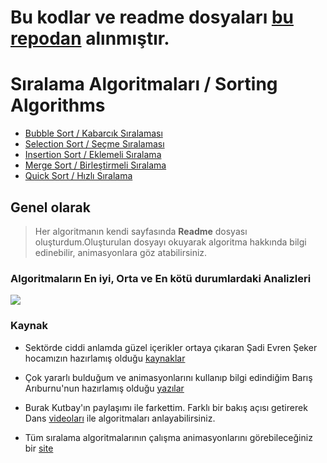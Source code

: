 # Bu kodlar ve readme dosyaları [bu repodan](https://github.com/Genc/Data-Structures/tree/master/6%20-%20Sorting%20Algorithms) alınmıştır.

# Sıralama Algoritmaları / Sorting Algorithms

- [Bubble Sort / Kabarcık Sıralaması]
- [Selection Sort / Seçme Sıralaması]
- [Insertion Sort / Eklemeli Sıralama]
- [Merge Sort / Birleştirmeli Sıralama]
- [Quick Sort / Hızlı Sıralama]

## Genel olarak

> Her algoritmanın kendi sayfasında **Readme** dosyası oluşturdum.Oluşturulan dosyayı okuyarak algoritma hakkında bilgi edinebilir, animasyonlara göz atabilirsiniz.

### Algoritmaların En iyi, Orta ve En kötü durumlardaki Analizleri

[![](http://www.farukgenc.com/Sorting-Animation/Notasyonlar.PNG)](http://www.farukgenc.com/Sorting-Animation/Notasyonlar.PNG)

### Kaynak

- Sektörde ciddi anlamda güzel içerikler ortaya çıkaran Şadi Evren Şeker hocamızın hazırlamış olduğu [kaynaklar]
- Çok yararlı bulduğum ve animasyonlarını kullanıp bilgi edindiğim Barış Arıburnu'nun hazırlamış olduğu [yazılar]
- Burak Kutbay'ın paylaşımı ile farkettim. Farklı bir bakış açısı getirerek Dans [videoları] ile algoritmaları anlayabilirsiniz.
- Tüm sıralama algoritmalarının çalışma animasyonlarını görebileceğiniz bir [site]

  [yazılar]: https://goo.gl/scR4fp
  [videoları]: https://goo.gl/CJEh8z
  [kaynaklar]: https://goo.gl/qrdpdk
  [bubble sort / kabarcık sıralaması]: https://github.com/FarukGenc/Data-Structures/tree/master/6%20-%20Sorting%20Algorithms/1%20-%20Bubble%20Sort
  [selection sort / seçme sıralaması]: https://github.com/FarukGenc/Data-Structures/tree/master/6%20-%20Sorting%20Algorithms/2%20-%20Selection%20Sort
  [insertion sort / eklemeli sıralama]: https://github.com/FarukGenc/Data-Structures/tree/master/6%20-%20Sorting%20Algorithms/3%20-%20Insertion%20Sort
  [merge sort / birleştirmeli sıralama]: https://github.com/FarukGenc/Data-Structures/tree/master/6%20-%20Sorting%20Algorithms/4%20-%20Merge%20Sort
  [quick sort / hızlı sıralama]: https://github.com/FarukGenc/Data-Structures/tree/master/6%20-%20Sorting%20Algorithms/5%20-%20Quick%20Sort
  [site]: https://www.toptal.com/developers/sorting-algorithms/
